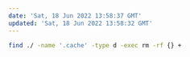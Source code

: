 ```yaml
---
date: 'Sat, 18 Jun 2022 13:58:37 GMT'
updated: 'Sat, 18 Jun 2022 13:58:32 GMT'
---
```


```bash
find ./ -name '.cache' -type d -exec rm -rf {} +
```
